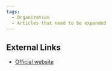```yaml
---
tags:
  - Organization
  - Articles that need to be expanded
---
```

## External Links

* [Official website](https://fernico.us/)
